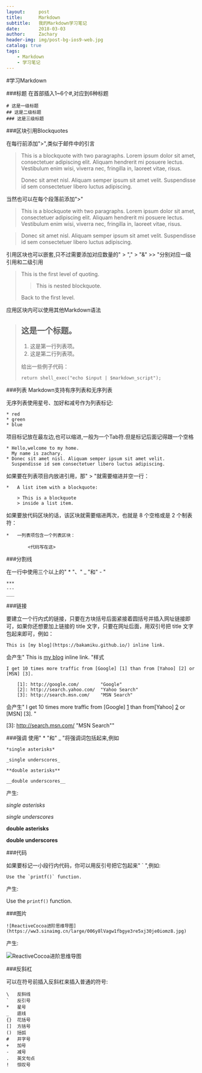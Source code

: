 ```yaml
---
layout:     post
title:      Markdown
subtitle:   我的Markdown学习笔记
date:       2018-03-03
author:     Zachary
header-img: img/post-bg-ios9-web.jpg
catalog: true
tags:
    - Markdown
    - 学习笔记
---
```


#学习Markdown

###标题
在首部插入1~6个#,对应到6种标题

```
# 这是一级标题
## 这是二级标题
### 这是三级标题
```

###区块引用Blockquotes

在每行前添加">",类似于邮件中的引言
> This is a blockquote with two paragraphs. Lorem ipsum dolor sit amet,
> consectetuer adipiscing elit. Aliquam hendrerit mi posuere lectus.
> Vestibulum enim wisi, viverra nec, fringilla in, laoreet vitae, risus.
> 
> Donec sit amet nisl. Aliquam semper ipsum sit amet velit. Suspendisse
> id sem consectetuer libero luctus adipiscing.
 
当然也可以在每个段落前添加">"
> This is a blockquote with two paragraphs. Lorem ipsum dolor sit amet,
consectetuer adipiscing elit. Aliquam hendrerit mi posuere lectus.
Vestibulum enim wisi, viverra nec, fringilla in, laoreet vitae, risus.

> Donec sit amet nisl. Aliquam semper ipsum sit amet velit. Suspendisse
id sem consectetuer libero luctus adipiscing.

引用区块也可以嵌套,只不过需要添加对应数量的" > "," > "&" >> "分别对应一级引用和二级引用
> This is the first level of quoting.
>
> > This is nested blockquote.
>
> Back to the first level.

应用区块内可以使用其他Markdown语法
> ## 这是一个标题。
> 
> 1.   这是第一行列表项。
> 2.   这是第二行列表项。
> 
> 给出一些例子代码：
> 
>     return shell_exec("echo $input | $markdown_script");

###列表
Markdown支持有序列表和无序列表

无序列表使用星号、加好和减号作为列表标记:  

```
* red  
* green  
* blue
```

项目标记放在最左边,也可以缩进,一般为一个Tab符.但是标记后面记得跟一个空格

```
* Hello,welcome to my home. 
  My name is zachary.
* Donec sit amet nisl. Aliquam semper ipsum sit amet velit.
  Suspendisse id sem consectetuer libero luctus adipiscing.
```

如果要在列表项目内放进引用，那" > "就需要缩进并空一行：

```
*   A list item with a blockquote:

    > This is a blockquote
    > inside a list item.
```
    
如果要放代码区块的话，该区块就需要缩进两次，也就是 8 个空格或是 2 个制表符：

```
*   一列表项包含一个列表区块：

        <代码写在这>
```

###分割线

在一行中使用三个以上的" * "、" _ "和" - "

```
***
---
___
```

###链接

要建立一个行内式的链接，只要在方块括号后面紧接着圆括号并插入网址链接即可，如果你还想要加上链接的 title 文字，只要在网址后面，用双引号把 title 文字包起来即可，例如：

```
This is [my blog](https://bakamiku.github.io/) inline link.
```

会产生" This is [my blog](https://bakamiku.github.io/) inline link. "样式

```
I get 10 times more traffic from [Google] [1] than from [Yahoo] [2] or [MSN] [3].  

	[1]: http://google.com/        "Google"
	[2]: http://search.yahoo.com/  "Yahoo Search"
	[3]: http://search.msn.com/    "MSN Search"
```

会产生" I get 10 times more traffic from [Google] [1] than from[Yahoo] [2] or [MSN] [3]. "

  [1]: http://google.com/        "Google"
  [2]: http://search.yahoo.com/  "Yahoo Search"
  [3]: http://search.msn.com/    "MSN Search""

###强调
使用" * "和" _ "将强调词包括起来,例如

```
*single asterisks*

_single underscores_

**double asterisks**

__double underscores__
```

产生:

*single asterisks*

_single underscores_

**double asterisks**

__double underscores__

###代码

如果要标记一小段行内代码，你可以用反引号把它包起来" ` ",例如:

```
Use the `printf()` function.
```

产生:

Use the `printf()` function.

###图片

```
![ReactiveCocoa进阶思维导图](https://ww3.sinaimg.cn/large/006y8lVagw1fbgye3re5xj30je0iomz8.jpg)
```

产生:

![ReactiveCocoa进阶思维导图](https://ww3.sinaimg.cn/large/006y8lVagw1fbgye3re5xj30je0iomz8.jpg)

###反斜杠

可以在符号前插入反斜杠来插入普通的符号:

```
\   反斜线
`   反引号
*   星号
_   底线
{}  花括号
[]  方括号
()  括弧
#   井字号
+   加号
-   减号
.   英文句点
!   惊叹号
```
